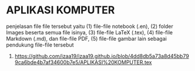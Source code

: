 # APLIKASI KOMPUTER

penjelasan file file tersebut yaitu (1) file-file notebook (.en), (2) folder Images beserta semua file isinya, (3) file-file LaTeX (.tex), (4) file-file Markdown (.md), dan file-file PDF, (5) file-file gambar lain sebagai pendukung file-file tersebut 

1. https://github.com/izaa19/izaa19.github.io/blob/4dd8db5a73a8d45bb799ca6bde4b7af34600b7e5/APLIKASI%20KOMPUTER.tex
